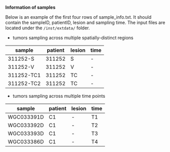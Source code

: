 **Information of samples**

Below is an example of the first four rows of sample_info.txt. It should contain the sampleID, patientID, lesion and sampling time. The input files are located under the `/inst/extdata/` folder.

- tumors sampling across multiple spatially-distinct regions  
  

 |  sample  |  patient |  lesion |  time  |
 ---- | ------ | ------ | ------
 | 311252-S | 311252 |  S      |   -   |
 | 311252-V |  311252  |  V  |     -   |
 |311252-TC1 | 311252 |  TC  |     -   |
 |311252-TC2 | 311252 |  TC  |     -   |

- tumors sampling across multiple time points

 |  sample  |  patient |  lesion |  time  |
 ---- | ------ | ------ | ------
 | WGC033391D | C1 |  -  |     T1   |
 | WGC033392D | C1 |  -  |     T2   |
 | WGC033393D | C1 |  -  |     T3   |
 | WGC033386D | C1 |  -  |     T4   |
